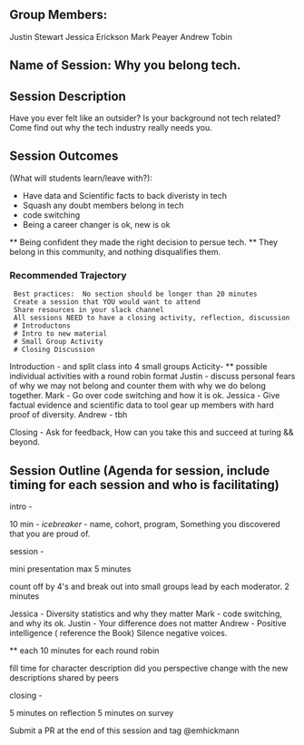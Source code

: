## Group Members:
Justin Stewart
Jessica Erickson
Mark Peayer
Andrew Tobin



## Name of Session: Why you belong tech.

## Session Description 

Have you ever felt like an outsider? Is your background not tech related? Come find out why the tech industry really needs you.


## Session Outcomes 

(What will students learn/leave with?): 

- Have data and Scientific facts to back diveristy in tech
- Squash any doubt members belong in tech
- code switching
- Being a career changer is ok, new is ok

** Being confident they made the right decision to persue tech.
** They belong in this community, and nothing disqualifies them.

### Recommended Trajectory 

     Best practices:  No section should be longer than 20 minutes
     Create a session that YOU would want to attend
     Share resources in your slack channel
     All sessions NEED to have a closing activity, reflection, discussion
     # Introductons 
     # Intro to new material
     # Small Group Activity
     # Closing Discussion
     
 Introduction - and split class into 4 small groups
 Acticity- 
      ** possible individual activities with a round robin format
      Justin - discuss personal fears of why we may not belong and counter them with why we do belong together.
      Mark - Go over code switching and how it is ok.
      Jessica - Give factual evidence and scientific data to tool gear up members with hard proof of diversity.
      Andrew - tbh
      
 Closing - Ask for feedback, How can you take this and succeed at turing && beyond.
 

## Session Outline (Agenda for session, include timing for each session and who is facilitating)


intro -

10 min - 
*icebreaker* - name, cohort, program, Something you discovered that you are proud of. 

session - 

mini presentation max 5 minutes

count off by 4's and break out into small groups lead by each moderator. 2 minutes

Jessica - Diversity statistics and why they matter
Mark - code switching, and why its ok. 
Justin - Your difference does not matter
Andrew - Positive intelligence ( reference the Book) Silence negative voices.

** each 10 minutes for each round robin

fill time for character description
     did you perspective change with the new descriptions shared by peers


closing - 

5 minutes on reflection
5 minutes on survey

   



Submit a PR at the end of this session and tag @emhickmann
